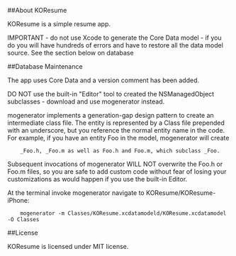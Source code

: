 ##About KOResume

KOResume is a simple resume app.

IMPORTANT - do not use Xcode to generate the Core Data model - if you do you will have hundreds of errors and have to restore all the data model source. See the section below on database

##Database Maintenance

The app uses Core Data and a version comment has been added.

DO NOT use the built-in "Editor" tool to created the NSManagedObject subclasses - download and use mogenerator instead.

mogenerator implements a generation-gap design pattern to create an intermediate class file.  The entity is represented by a Class file prepended with an underscore, but you reference the normal entity name in the code.  For example, if you have an entity Foo in the model, mogenerator will create

        _Foo.h, _Foo.m as well as Foo.h and Foo.m, which subclass _Foo.  
        
Subsequent invocations of mogenerator WILL NOT overwrite the Foo.h or Foo.m files, so you are safe to add custom code without fear of losing your customizations as would happen if you use the built-in Editor.

At the terminal invoke mogenerator navigate to KOResume/KOResume-iPhone:

        mogenerator -m Classes/KOResume.xcdatamodeld/KOResume.xcdatamodel  -O Classes

##License

KOResume is licensed under MIT license.

